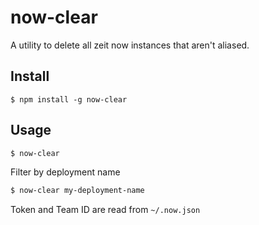 # now-clear

A utility to delete all zeit now instances that aren't aliased.

## Install

```
$ npm install -g now-clear
```

## Usage

```bash
$ now-clear
```

Filter by deployment name

```bash
$ now-clear my-deployment-name
```

Token and Team ID are read from `~/.now.json`
